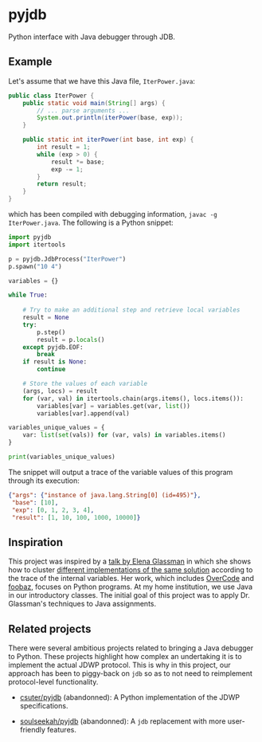# pyjdb
Python interface with Java debugger through JDB.

## Example

Let's assume that we have this Java file, `IterPower.java`:
```java
public class IterPower {
    public static void main(String[] args) {
        // ... parse arguments ...
        System.out.println(iterPower(base, exp));
    }

    public static int iterPower(int base, int exp) {
        int result = 1;
        while (exp > 0) {
            result *= base;
            exp -= 1;
        }
        return result;
    }
}
```
which has been compiled with debugging information, `javac -g IterPower.java`. The following is a Python snippet:
```python
import pyjdb
import itertools

p = pyjdb.JdbProcess("IterPower")
p.spawn("10 4")

variables = {}

while True:
    
    # Try to make an additional step and retrieve local variables
    result = None
    try:
        p.step()
        result = p.locals()
    except pyjdb.EOF:
        break
    if result is None:
        continue

    # Store the values of each variable
    (args, locs) = result
    for (var, val) in itertools.chain(args.items(), locs.items()):
        variables[var] = variables.get(var, list())
        variables[var].append(val)

variables_unique_values = {
    var: list(set(vals)) for (var, vals) in variables.items()
}

print(variables_unique_values)
```
The snippet will output a trace of the variable values of this program through its execution:
```json
{"args": {"instance of java.lang.String[0] (id=495)"},
 "base": [10],
 "exp": [0, 1, 2, 3, 4],
 "result": [1, 10, 100, 1000, 10000]}
```

## Inspiration

This project was inspired by a [talk by Elena Glassman](https://youtu.be/Pt-DMk1YRJ4) in which she shows how to cluster [different implementations of the same solution](http://eglassman.github.io/mit-phd-thesis/thesis-slides.html#/10) according to the trace of the internal variables. Her work, which includes [OverCode](http://eglassman.github.io/overcode/) and [foobaz](https://www.youtube.com/watch?v=4X94_2XEsrE), focuses on Python programs. At my home institution, we use Java in our introductory classes. The initial goal of this project was to apply Dr. Glassman's techniques to Java assignments.

## Related projects

There were several ambitious projects related to bringing a Java debugger to Python. These projects highlight how complex an undertaking it is to implement the actual JDWP protocol. This is why in this project, our approach has been to piggy-back on `jdb` so as to not need to reimplement protocol-level functionality.

- [csuter/pyjdb](https://github.com/csuter/pyjdb) (abandonned): A Python implementation of the JDWP specifications.

- [soulseekah/pyjdb](https://github.com/soulseekah/pyjdb) (abandonned): A `jdb` replacement with more user-friendly features.